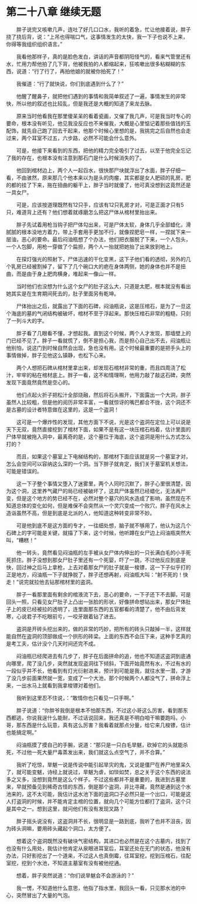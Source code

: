 # 第二十八章 继续无题


　　胖子说完又咳嗽几声，连吐了好几口口水，我听的着急，忙让他接着说，胖子挠了挠后背，说：“上吊也得喘口气，这事情发生的太快，我一下子也说不上来，你得等我组织组织语言。”

　　我看他那样子，真的是脸色发白，讲话的声音都阴阳怪气的，看来气管里还有水，忙用力帮他拍了几下背，他被我拍的人都缩起来，狂咳嗽出很多粘糊糊的东西，说道：“行了行了，再拍他娘的就被你拍死了！”

　　我催道：“行了就快说，你们到底遇到什么了？”

　　他醒了醒鼻子，就把他们遇到的事情和我简单叙述了一遍，事情发生的非常快，所以他的叙述也比较乱，但是我还是大概的知道了来龙去脉。

　　原来当时他看我在那里傻呆呆的看着瓷画，又催了我几声，可是我当时专心的要命，根本没有听见，他见我没反应也不来催我，大概是心里惦记着那些值钱的玉配饰，就先自己跑了回去干起来，他那个时候心里想的是，我挑完之后自然也会走过来，两个耳室不过五，六步路，必然不可能会什么意外。

　　可是，他接下来看到的东西，把他的精力完全吸引了过去，以至于他完全忘记了我的存在，也根本没有注意到那石门是什么时候消失的了。

　　他回到棺材边上，两个人一起舀水，很快那尸块就浮出了水面，胖子仔细一看，不由骇然，原来那几个他本来以为是头的肉瘤，其实都是女人肥硕的乳房，肥的都的挂了下来，拖在扭曲的躯干上，胖子当时就傻了，他可真没想到这竟然还是一具女尸。

　　可是，应该按道理既然有12只手，应该有12只乳房才对，可是正面才只有5只，难道背上还有？他们想着就琢磨怎么把这尸体从棺材里抬出来。

　　胖子先试着用枪当钩子把尸体勾出来，可是尸体太软，身体几乎全部蜡化，滑腻腻的根本没地方着力，带上手套用手更加不行，就像捏肥皂一样，一捏就下来一层油，恶心的要命。最后闷油瓶想了个办法，他们把衣服脱了下来，一个人包头，一个人包脚，用枪一穿做了个扁担，两个人一抬就把她抬了出来放到地上。

　　在探灯强光的照射下，尸体迅速的干化变黑，这下子他们看的透彻，另外的几个乳房已经被割掉了，留下了几个碗口大的疤在身体两侧，她的身体也并不是扭曲，而是由于身上肥肉横身，堆起来一像山一样。

　　当时他们也没想为什么这个女尸的肚子这么大，只道是太肥，根本就没有看出她其实是在生育期间死去的，肚子里面另有乾坤。

　　尸体抬出之后，就露出了下面的石碑，闷油瓶说，这是压棺石，是为了一旦这个海底的墓的气闭结构被破坏，棺材不至于浮起来。那快压棺石非常的粗糙，只刻了一列斗大的字。

　　胖子看了几眼看不懂，才想起我。直到这个时候，两个人才发现，那墙壁上的门已经不见了。胖子一看就慌了，倒不是担心我，而是担心自己出不去，闷油瓶让他别怕，说这门到时候自然会出现，急也没有用。这个时候最重要的是把手头上的事情做掉，胖子见他这么镇静，也松下心来。

　　两个人想把石碑从棺材里拿出来，却发现石棺材非常的重，而且四周浇了松汁，牢牢的粘在棺材底上。胖子一看，这不和情理啊，他用力敲了敲这石碑，突然发现下面竟然竟然是空心的。

　　他们点起火折子把松汁全部烧融，然后将石头搬开，下面露出一个大洞，胖子虽然人比较粗，但是他的阅历非常丰富，一看就惊讶的嘴巴都合不拢，这个洞还不是古墓的设计者特意做在这里的，这是一个盗洞！

　　这可是一个爆炸性的发现，其他方面下不说，光是这个盗洞在定位上可以说是天下无双，竟然直接挖到了棺材下面，如果不是有这一块压棺石档着，估计里面的尸体早就被拖入洞中，最离奇的是，这个墓位于海底，这个盗洞是用什么方式怎么打的？

　　而且，如果这个墓室上下电梯结构的，那棺材下面应该就是另一个墓室才对，怎么会空间可以容纳这么深的一个洞。当下胖子就肯定，我们关于墓室机关想法，可能是错误的。

　　这一下子整个事情又堕入了迷雾里，两个人同时沉默了，胖子心里很清楚，因为这个洞，这里养气藏尸的局已经被破坏了，这具尸体虽然已经蜡化，无法再尸变，但是这个地方的势已经不在，必然对整个墓穴的风水造成了影响，虽然现在不知道总体的变化如何，但是难保不会突然从一个灵穴变成一个败穴，胖子在风水上造诣虽然不高，但是到底是北派的人，他知道这种转变非常不妙。

　　可是他到底不是这方面的专才，一往细处想，脑子就不够用了，他认为这几个石碑上的字可能是关键，就描了下来，这个时候，他听蹲在女尸边上闷油瓶突然大叫，“糟糕！”

　　他一转头，竟然看见闷油瓶的左手被从女尸体内伸出的一只长满白毛的小手死死抓住。胖子没想到那女尸肚子里还有一个死婴，吓了一跳，不过他反应到底是快，回过神之后马上拿枪，上去对着那女尸的肚子就是一梭镖，这一下子似乎打的正是地方，闷油瓶一下子就挣脱了，胖子还想再射，闷油瓶大叫：“射不死的！快走！”说完就拉他去钻那棺材里的盗洞。

　　胖子一看那里面有剩余的棺液流下去，恶心的要命，一下子还下不去脚。可是回头一照，只看见女尸肚子上凸出一张脸的形状，好像拼命想钻出来，那女尸体肚子上的皮已经被拉的透明了，连里面那东西的五官都看的清楚了，他不由后背发寒，心说君子不吃眼前亏，一咬牙跟着钻了进去。

　　盗洞是开砖头挖出来的，做的非常的巧妙，把所有的砖头只敲掉一半，这样就能自然在盗洞的顶部做成一个拱形的砖梁。上面的东西不会压下来，这种手艺真的是考工夫，估计没个几天时间还完不成。

　　闷油瓶已经爬进去有几步了，胖子在后面拼命的追，他也不知道这盗洞到底通向哪里，爬了没几步，突然就发现盗洞往下倾斜，下面开始竟然有水，不过有水的一段似乎并不长，他看到有灯光衍射进来，预计到可能是我，就往水里一潜，才游了没几步前面果然就一宽，变成了一个大池，那个时候两个人都没气了，拼命浮上来，一出水马上就看到我拿梭镖对着他们。

　　我听到这里忍不住说，：“敢情你也只看见一只手啊。”

　　胖子说道：“你胖爷我倒是根本不怕那东西，不过这小哥这么厉害，看到那东西都逃，你说我逞什么能耐，不过话说回来，我还真是不明白咱干嘛要跑吗，小哥，那东西是什么玩意，真有这么厉害？我看着就那点分量，给它来几梭镖，估计也能搞定啊。”

　　闷油瓶摸了摸自己的手腕，说道：“那只是一只白毛旱魃，砍掉它的头就能杀死，不过他一死大量尸毒蒸发出来，我们就这么点空气了，并不合算。”

　　我听了吃惊，旱魃一说是传说中能引起旱灾的鬼，又说是僵尸在养尸地里呆久了，就可能变魃，诗经上就说过，旱魃为虐，如惔如焚，总之关于这个东西的说法多之又多，没想到竟然是这么个样子。不过这些都并不是重要的，我进到古墓里来，早就预备见到稀奇古怪的东西，倒是那个盗洞，非比寻藏，竟然是通到这个水池来的，这不太可能，我估计这水池下面的盗洞口子必然只是一个出口，可能是这人打盗洞的时候，并不能肯定主棺的位置，就向几个可能方位都打了盗洞，这个只是其中之一。想到这里，就问他们有没有发现叉路？ 

　　胖子摇头说没有，这盗洞并不长，很明显是一路到底，我听了也并不沮丧，因为砖头洞嘛，要用砖头藏起个洞口，太方便了。

　　想着这个盗洞既然没有破块气密结构，其进口也必然是在这个古墓内，找到了也没有什么用处，我估计他肯定从泉眼进耳室后，耳室还处在无门的状态，他没有办法，只好影挖出了一个道来，不过这人也真倒霉，往耳室挖，挖到压棺石，往配室挖，挖到个水池，不知道主墓室有没有被他挖通。

　　想着，胖子突然说道：“你们说旱魃会不会游泳的？”

　　我一愣，不知道他什么意思，他指了指水里，我回头一看，只见那水池的中心，突然冒出了大量的气泡。

